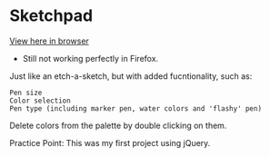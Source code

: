 # Sketchpad

<a href="http://stephenjukes.github.io/sketchpad">View here in browser</a>
+ Still not working perfectly in Firefox.

Just like an etch-a-sketch, but with added fucntionality, such as:

    Pen size
    Color selection
    Pen type (including marker pen, water colors and 'flashy' pen)

Delete colors from the palette by double clicking on them.

Practice Point: This was my first project using jQuery.



